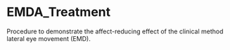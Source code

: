 # EMDA_Treatment
Procedure to demonstrate the affect-reducing effect of the clinical method lateral eye movement (EMD).
